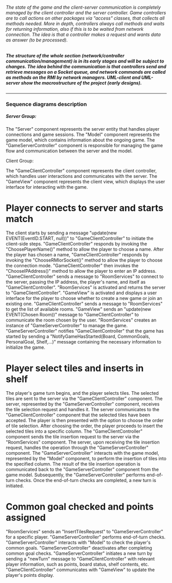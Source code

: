 ###### The state of the game and the client-server communication is completely managed by the client controller and the server controller. Game controllers are to call actions on other packages via "access" classes, that collects all methods needed. More in depth, controllers always call methods and waits for returning information, also if this is to be waited from network connection. The idea is that a controller makes a request and wants data as answer (to be processed).
##### The structure of the whole section (network/controller communication/management) is in its early stages and will be subject to changes. The idea behind the communication is that controllers send and retrieve messages on a Socket queue, and network commands are called as methods on the RMI by network managers. UML-client and UML-server show the macrostructure of the project (early designs).
___
### Sequence diagrams description
##### Server Group:

The "Server" component represents the server entity that handles player connections and game sessions.
The "Model" component represents the game model, which contains information about the ongoing game.
The "GameServerController" component is responsible for managing the game flow and communication between the server and the model.

Client Group:

The "GameClientController" component represents the client controller, which handles user interactions and communicates with the server.
The "GameView" component represents the client view, which displays the user interface for interacting with the game.


# Player connects to server and starts match

The client starts by sending a message "update(new EVENT(EventID.START, null))" to "GameClientController" to initiate the client-side steps.
"GameClientController" responds by invoking the "ChoosePlayerName()" method to allow the player to choose a name.
After the player has chosen a name, "GameClientController" responds by invoking the "ChooseRMIorSocket()" method to allow the player to choose the connection mode.
"GameClientController" then invokes the "ChooseIPAddress()" method to allow the player to enter an IP address.
"GameClientController" sends a message to "RoomServices" to connect to the server, passing the IP address, the player's name, and itself as "GameClientController".
"RoomServices" is activated and returns the server to "GameClientController".
"GameView" is activated and displays a user interface for the player to choose whether to create a new game or join an existing one.
"GameClientController" sends a message to "RoomServices" to get the list of available rooms.
"GameView" sends an "update(new EVENT(Chosen Room))" message to "GameClientController" to communicate the room chosen by the user.
"RoomServices" creates an instance of "GameServerController" to manage the game.
"GameServerController" notifies "GameClientController" that the game has started by sending a "NotifyGameHasStarted(Board, CommonGoals, PersonalGoal, Shelf,...)" message containing the necessary information to initialize the game.

# Player select tiles and inserts in shelf 

The player's game turn begins, and the player selects tiles.
The selected tiles are sent to the server via the "GameClientController" component.
The server, represented by the "GameServerController" component, receives the tile selection request and handles it.
The server communicates to the "GameClientController" component that the selected tiles have been accepted.
The player is then presented with the option to choose the order of tile selection.
After choosing the order, the player proceeds to insert the selected tiles into a specific column.
The "GameClientController" component sends the tile insertion request to the server via the "RoomServices" component.
The server, upon receiving the tile insertion request, handles the operation through the "GameServerController" component.
The "GameServerController" interacts with the game model, represented by the "Model" component, to perform the insertion of tiles into the specified column.
The result of the tile insertion operation is communicated back to the "GameServerController" component from the game model.
Subsequently, the "GameServerController" performs end-of-turn checks.
Once the end-of-turn checks are completed, a new turn is initiated.

# Common goal checked and points assigned

"RoomServices" sends an "InsertTilesRequest" to "GameServerController" for a specific player.
"GameServerController" performs end-of-turn checks.
"GameServerController" interacts with "Model" to check the player's common goals.
"GameServerController" deactivates after completing common goal checks.
"GameServerController" initiates a new turn by sending a "newTurn" message to "GameClientController" with relevant player information, such as points, board status, shelf contents, etc.
"GameClientController" communicates with "GameView" to update the player's points display.

